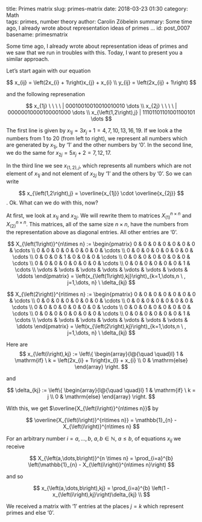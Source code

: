 title:      Primes matrix
slug:       primes-matrix
date:       2018-03-23 01:30
category:   Math        
tags:       primes, number theory
author:     Carolin Zöbelein
summary:    Some time ago, I already wrote about representation ideas of primes ...
id:         post_0007   
basename:   primesmatrix

Some time ago, I already wrote about representation ideas of primes and
we saw that we run in troubles with this. Today, I want to present you a
similar approach.

Let’s start again with our equation

$$
x_{ij} = \left(2x_{i} + 1\right)x_{j} + x_{i} \\
y_{ij} = \left(2x_{ij} + 1\right)
$$

and the following represenation

$$
x_{1j} \ \ \ \  | 00010010010010010010 \dots \\  
x_{2j} \ \  \ \  | 00000010000100001000 \dots \\ 
x_{\left(1,2\right),j} | 11101101101001100101 \dots
$$

The first line is given by $x_{1j} = 3x_{j} + 1 = 4, 7, 10, 13, 16, 19$.
If we look a the numbers from 1 to 20 (from left to right), we represent
all numbers which are generated by $x_{1j}$, by ‘1’ and the other
numbers by ‘0’. In the second line, we do the same for
$x_{2j} = 5x_{j} + 2 = 7, 12, 17$.

In the third line we see $x_{\left(1,2\right),j}$, which represents all
numbers which are not element of $x_{1j}$ and not element of $x_{2j}$ by
‘1’ and the others by ‘0’. So we can write

$$
x_{\left(1,2\right),j} = \overline{x_{1j}} \cdot \overline{x_{2j}}
$$ . Ok. What can we do with this, now?

At first, we look at $x_{1j}$ and $x_{2j}$. We will rewrite them to
matrices $X_{\left(1\right)}^{n\times n}$ and
$X_{\left(2\right)}^{n\times n}$. This matrices, all of the same size
$n\times n$, have the numbers from the representation above as diagonal
entries. All other entries are ‘0’.

$$
X_{\left(1\right)}^{n\times n} := 
\begin{pmatrix}
0 & 0 & 0 & 0 & 0 & 0 & 0 & \cdots \\
0 & 0 & 0 & 0 & 0 & 0 & 0 & \cdots \\
0 & 0 & 0 & 0 & 0 & 0 & 0 & \cdots \\
0 & 0 & 0 & 1 & 0 & 0 & 0 & \cdots \\
0 & 0 & 0 & 0 & 0 & 0 & 0 & \cdots \\
0 & 0 & 0 & 0 & 0 & 0 & 0 & \cdots \\
0 & 0 & 0 & 0 & 0 & 0 & 1 & \cdots \\
\vdots & \vdots & \vdots & \vdots & \vdots & \vdots & \vdots & \ddots 
\end{pmatrix}
= \left(x_{\left(1\right),kj}\right)_{k=1,\dots,n \ , j=1,\dots, n} \  \delta_{kj}
$$

$$
X_{\left(2\right)}^{n\times n} :=
\begin{pmatrix}
0 & 0 & 0 & 0 & 0 & 0 & 0 & \cdots \\
0 & 0 & 0 & 0 & 0 & 0 & 0 & \cdots  \\
0 & 0 & 0 & 0 & 0 & 0 & 0 & \cdots \\
0 & 0 & 0 & 0 & 0 & 0 & 0 & \cdots \\
0 & 0 & 0 & 0 & 0 & 0 & 0 & \cdots \\
0 & 0 & 0 & 0 & 0 & 0 & 0 & \cdots \\
0 & 0 & 0 & 0 & 0 & 0 & 1 & \cdots \\
\vdots & \vdots & \vdots & \vdots & \vdots & \vdots & \vdots & \ddots
\end{pmatrix}
= \left(x_{\left(2\right),kj}\right)_{k=1,\dots,n \ , j=1,\dots, n} \  \delta_{kj}
$$

Here are $$
x_{\left(i\right),kj} := \left\{
    \begin{array}{l@{\quad \quad}l}
    1 & \mathrm{if} \ k = \left(2x_{i} + 1\right)x_{l} + x_{i} \\
    0 & \mathrm{else}
    \end{array}
    \right. 
$$

and

$$
\delta_{kj} := \left\{
    \begin{array}{l@{\quad \quad}l}
    1 & \mathrm{if} \ k = j \\
    0 & \mathrm{else}
    \end{array}
\right. 
$$

With this, we get $\overline{X_{\left(i\right)}^{n\times n}}$ by

$$
\overline{X_{\left(i\right)}^{n\times n}} = \mathbb{1}_{n} - X_{\left(i\right)}^{n\times n}
$$

For an arbitrary number $i=a,\dots,b$, $a,b \in
\mathbb{N}$, $a \le b$, of equations $x_{ij}$ we receive

$$
X_{\left(a,\dots,b\right)}^{n \times n} = \prod_{i=a}^{b} \left(\mathbb{1}_{n} -
X_{\left(i\right)}^{n\times n}\right)
$$

and so

$$
x_{\left(a,\dots,b\right),kj} = \prod_{i=a}^{b} \left(1 - x_{\left(i\right),kj}\right)\delta_{kj} \\
$$

We received a matrix with ‘1’ entries at the places $j=k$ which
represent primes and else ‘0’.
